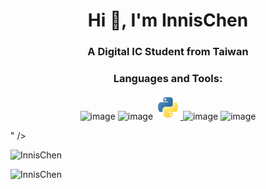 <h1 align="center">Hi 👋, I'm InnisChen</h1>
<h3 align="center">A Digital IC Student from Taiwan</h3>

<h3 align="center">Languages and Tools:</h3>
<p align="center"> 
  <a> 
    <img width="40" height="40" alt="image" src="https://github.com/user-attachments/assets/0b84688c-3f00-463e-9117-4ab6d2e93b0b" />  
  </a> 
  <a>
    <img width="40" height="40" alt="image" src="https://github.com/user-attachments/assets/eaa58c9d-1025-4531-aaeb-a7ddcf20a8dc" />
  </a>
  <a href="https://www.python.org" target="_blank" rel="noreferrer"> 
    <img src="https://raw.githubusercontent.com/devicons/devicon/master/icons/python/python-original.svg" alt="python" width="40" height="40"/> 
  </a>  
  <a>
    <img width="40" height="40" alt="image" src="https://github.com/user-attachments/assets/551c9652-3f21-46fe-951b-a9fca816a868" />
  </a>
  <a>
    <img width="40" height="40" alt="image" src="https://github.com/user-attachments/assets/f00baa0b-02c3-460f-92aa-2cf9331bbe64" />

" />
  </a>
</p>

<p>
  &nbsp;<img align="left" src="https://github-readme-stats.vercel.app/api?username=InnisChen&show_icons=true&locale=en&theme=default" alt="InnisChen" />
</p>  
<p>
  <img align="left" src="https://github-readme-stats.vercel.app/api/top-langs?username=InnisChen&show_icons=true&locale=en&layout=compact&theme=default" alt="InnisChen" />  
</p>  
